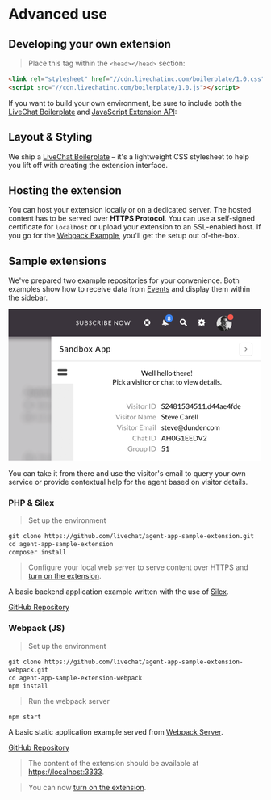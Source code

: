 # Advanced use

## Developing your own extension

> Place this tag within the `<head></head>` section:

```html
<link rel="stylesheet" href="//cdn.livechatinc.com/boilerplate/1.0.css">
<script src="//cdn.livechatinc.com/boilerplate/1.0.js"></script>
```

If you want to build your own environment, be sure to include both the [LiveChat Boilerplate](/boilerplate) and [JavaScript Extension API](#javascript-api):


## Layout & Styling

We ship a [LiveChat Boilerplate](/boilerplate) – it's a lightweight CSS stylesheet to help you lift off with creating the extension interface.


## Hosting the extension

You can host your extension locally or on a dedicated server. The hosted content has to be served over **HTTPS Protocol**. You can use a self-signed certificate for `localhost` or upload your extension to an SSL-enabled host. If you go for the [Webpack Example](#webpack), you'll get the setup out of-the-box.

## Sample extensions

We've prepared two example repositories for your convenience. Both examples show how to receive data from [Events](#events) and display them within the sidebar.

<img class="framed" src="../__images/agent-app-sample-extension.png" width="500" />

You can take it from there and use the visitor's email to query your own service or provide contextual help for the agent based on visitor details.

### PHP & Silex

> Set up the environment

```shell
git clone https://github.com/livechat/agent-app-sample-extension.git
cd agent-app-sample-extension
composer install
```

> Configure your local web server to serve content over HTTPS and [turn on the extension](#turn-on-the-extension).

A basic backend application example written with the use of [Silex](http://silex.sensiolabs.org/).

<a class="button green" href="https://github.com/livechat/agent-app-sample-extension" target="_blank"><span>GitHub Repository</span></a>

### Webpack (JS)

> Set up the environment

```shell
git clone https://github.com/livechat/agent-app-sample-extension-webpack.git
cd agent-app-sample-extension-webpack
npm install
```

> Run the webpack server

```
npm start
```

A basic static application example served from [Webpack Server](https://webpack.github.io/).

<a class="button green" href="https://github.com/livechat/agent-app-sample-extension-webpack" target="_blank"><span>GitHub Repository</span></a>

> The content of the extension should be available at [https://localhost:3333](https://localhost:3333).

> You can now [turn on the extension](#turn-on-the-extension).